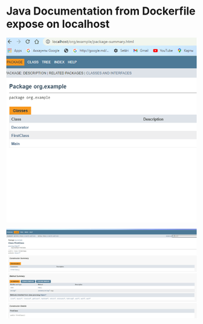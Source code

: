 # Java Documentation from Dockerfile expose on localhost

![](./JavaDocu.png)



![](./JavaDocu2.png)